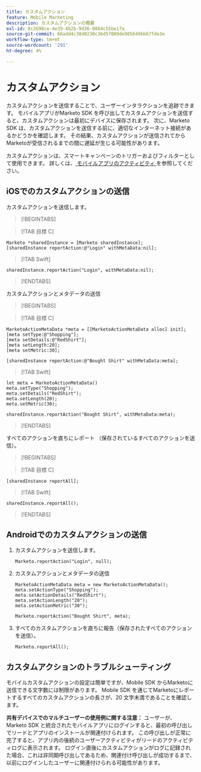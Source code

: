 ```yaml
---
title: カスタムアクション
feature: Mobile Marketing
description: カスタムアクションの概要
exl-id: 8c2698ce-4e39-4b2b-9d36-0864c55be17a
source-git-commit: 66add4c38d0230c36d57009de985649bb67fde3e
workflow-type: tm+mt
source-wordcount: '291'
ht-degree: 4%

---
```


# カスタムアクション

カスタムアクションを送信することで、ユーザーインタラクションを追跡できます。 モバイルアプリがMarketo SDK を呼び出してカスタムアクションを送信すると、カスタムアクションは最初にデバイスに保存されます。 次に、Marketo SDK は、カスタムアクションを送信する前に、適切なインターネット接続があるかどうかを確認します。 その結果、カスタムアクションが送信されてからMarketoが受信されるまでの間に遅延が生じる可能性があります。

カスタムアクションは、スマートキャンペーンのトリガーおよびフィルターとして使用できます。 詳しくは、[ モバイルアプリのアクティビティ ](https://experienceleague.adobe.com/en/docs/marketo/using/product-docs/core-marketo-concepts/smart-campaigns/flow-actions/triggers-and-filters-for-mobile-smart-campaigns) を参照してください。

## iOSでのカスタムアクションの送信

カスタムアクションを送信します。

>[!BEGINTABS]

>[!TAB 目標 C]

```
Marketo *sharedInstance = [Marketo sharedInstance];
[sharedInstance reportAction:@"Login" withMetaData:nil];
```

>[!TAB Swift]

```
sharedInstance.reportAction("Login", withMetaData:nil);
```

>[!ENDTABS]

カスタムアクションとメタデータの送信

>[!BEGINTABS]

>[!TAB 目標 C]

```
MarketoActionMetaData *meta = [[MarketoActionMetaData alloc] init];
[meta setType:@"Shopping"];
[meta setDetails:@"RedShirt"];
[meta setLength:20];
[meta setMetric:30];

[sharedInstance reportAction:@"Bought Shirt" withMetaData:meta];
```

>[!TAB Swift]

```
let meta = MarketoActionMetaData()
meta.setType("Shopping");
meta.setDetails("RedShirt");
meta.setLength(20);
meta.setMetric(30);

sharedInstance.reportAction("Bought Shirt", withMetaData:meta);
```

>[!ENDTABS]

すべてのアクションを直ちにレポート （保存されているすべてのアクションを送信）。

>[!BEGINTABS]

>[!TAB 目標 C]

```
[sharedInstance reportAll];
```

>[!TAB Swift]

```
sharedInstance.reportAll();
```

>[!ENDTABS]

## Androidでのカスタムアクションの送信

1. カスタムアクションを送信します。

   ```
   Marketo.reportAction("Login", null);
   ```

1. カスタムアクションとメタデータの送信

   ```
   MarketoActionMetaData meta = new MarketoActionMetaData();
   meta.setActionType("Shopping");
   meta.setActionDetails("RedShirt");
   meta.setActionLength("20");
   meta.setActionMetric("30");
   
   Marketo.reportAction("Bought Shirt", meta);
   ```

1. すべてのカスタムアクションを直ちに報告（保存されたすべてのアクションを送信）。

   ```
   Marketo.reportAll();
   ```

## カスタムアクションのトラブルシューティング

モバイルカスタムアクションの設定は簡単ですが、Mobile SDK からMarketoに送信できる文字数には制限があります。 Mobile SDK を通じてMarketoにレポートするすべてのカスタムアクションの長さが、20 文字未満であることを確認します。

**共有デバイスでのマルチユーザーの使用例に関する注意：** ユーザーが、Marketo SDK と統合されたモバイルアプリにログインすると、最初の呼び出しでリードとアプリのインストールが関連付けられます。 この呼び出しが正常に完了すると、アプリ内の後続のユーザーアクティビティがリードのアクティビティログに表示されます。 ログイン直後にカスタムアクションがログに記録された場合、これは非同期呼び出しであるため、関連付け呼び出しが成功するまで、以前にログインしたユーザーに関連付けられる可能性があります。
